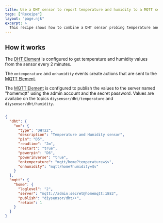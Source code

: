 ```yaml
---
title: Use a DHT sensor to report temperature and humidity to a MQTT server.
tags: ["Receipe"]
layout: "page.njk"
excerpt: >
  This recipe shows how to combine a DHT sensor probing temperature and humidity and publish both values to a mqtt server.
---
```


## How it works

The [DHT Element] is configured to get temperature and humidity values from the sensor every 2 minutes.

The `ontemperature` and `onhumidity` events create actions that are sent to the [MQTT Element].

The [MQTT Element] is configured to publish the values to the server named "homemqtt" using the admin account and the secret password.
Values are availabe on the topics `diysensor/dht/temperature` and `diysensor/dht/humidity`.

``` json

{
  "dht": {
    "on": {
      "type": "DHT22",
      "description": "Temperature and Humidity sensor",
      "pin": "D5",
      "readtime": "2m",
      "restart": "true",
      "powerpin": "D6",
      "powerinverse": "true",
      "ontemperature": "mqtt/home?temperature=$v",
      "onhumidity": "mqtt/home?humidity=$v"
    }
  },
  "mqtt": {
    "home": {
      "loglevel": "2",
      "server": "mqtt://admin:secret@homemqtt:1883",
      "publish": "diysensor/dht/+",
      "retain": 1
    }
  }
}
```

[DHT Element]: /elements/dht.md
[MQTT Element]: /elements/mqtt.md
